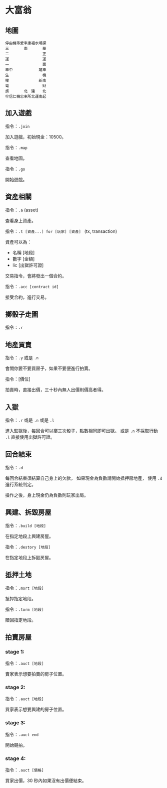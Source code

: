 # 大富翁

## 地圖

```
停由機等愛車康福水明探
三　　　　南　　　　華
二　　　　　　　　　正
運　　　　　　　　　運
一　　　　　　　　　壽
車中　　　　　　　雄車
生　　　　　　　　　機
權　　　　　　　　新南
電　　　　　　　　　財
族　　　　北　建　　北
牢信仁機忠車所北運南起
```

## 加入遊戲

指令：`.join`

加入遊戲，初始現金：10500。

指令：`.map`

查看地圖。

指令：`.go`

開始遊戲。

## 資產相關

指令：`.a` (asset)

查看身上資產。

指令：`.t [資產...] for [玩家] [資產] ` (tx, transaction)

資產可以為：
- 名稱 [地段]
- 數字 [金額]
- lic [出獄許可證]

交易指令，會將發出一個合約。

指令：`.acc [contract id]`

接受合約，進行交易。

## 擲骰子走圖

指令：`.r`

## 地產買賣

指令：`.y` 或是 `.n`

會問你要不要買房子，如果不要便進行拍賣。

指令：[價位]

拍賣時，直接出價，三十秒內無人出價則價高者得。

## 入獄

指令：`.r` 或是 `.n` 或是 `.l`

進入監獄後，每回合可以擲三次骰子，點數相同即可出獄。
或是 `.n` 不採取行動 `.l` 直接使用出獄許可證。

## 回合結束

指令：`.d`

每回合結束須結算自己身上的欠款，
如果現金為負數請開始抵押房地產，
使用 `.d` 進行系統判定。

操作之後，身上現金仍為負數則玩家出局。

## 興建、拆毀房屋

指令：`.build [地段]`

在指定地段上興建房屋。

指令：`.destory [地段]`

在指定地段上拆毀房屋。

## 抵押土地

指令：`.mort [地段]`

抵押指定地段。

指令：`.torm [地段]`

贖回指定地段。

## 拍賣房屋

### stage 1:

指令：`.auct [地段]`

賣家表示想要拍賣的房子位置。

### stage 2:

指令：`.auct [地段]`

買家表示想要興建的房子位置。

### stage 3:

指令：`.auct end`

開始競拍。

### stage 4:

指令：`.auct [價格]`

買家出價，30 秒內如果沒有出價便結束。
